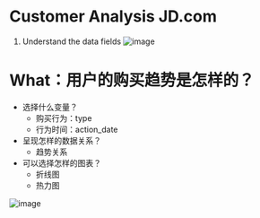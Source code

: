 # Customer Analysis JD.com

1. Understand the data fields
![image](ttps://github.com/cassiezy/Customer_Analysis_JD.com/blob/master/Readme/2_Field.png)

# What：用户的购买趋势是怎样的？
+ 选择什么变量？
  - 购买行为：type
  - 行为时间：action_date
+ 呈现怎样的数据关系？
  - 趋势关系
+ 可以选择怎样的图表？
  - 折线图
  - 热力图

![image](https://github.com/cassiezy/Customer_Analysis_JD.com/blob/master/Readme/4_user_purchase.png)
